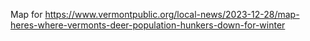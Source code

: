 Map for https://www.vermontpublic.org/local-news/2023-12-28/map-heres-where-vermonts-deer-population-hunkers-down-for-winter
